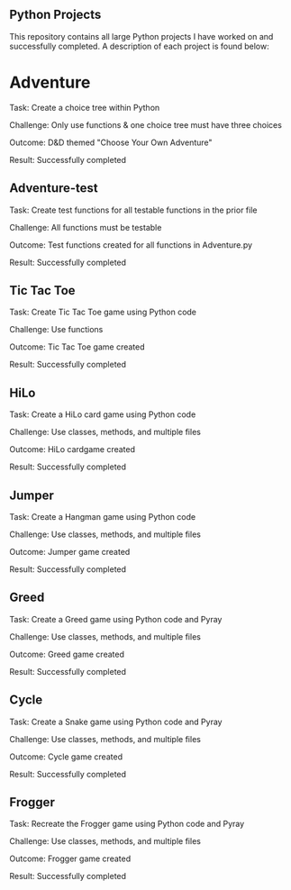 ## Python Projects
This repository contains all large Python projects I have worked on and successfully completed. A description of each project is found below:

# Adventure
Task: Create a choice tree within Python

Challenge: Only use functions & one choice tree must have three choices

Outcome: D&D themed "Choose Your Own Adventure"

Result: Successfully completed

## Adventure-test
Task: Create test functions for all testable functions in the prior file

Challenge: All functions must be testable

Outcome: Test functions created for all functions in Adventure.py

Result: Successfully completed

## Tic Tac Toe
Task: Create Tic Tac Toe game using Python code

Challenge: Use functions

Outcome: Tic Tac Toe game created

Result: Successfully completed

## HiLo
Task: Create a HiLo card game using Python code

Challenge: Use classes, methods, and multiple files

Outcome: HiLo cardgame created

Result: Successfully completed

## Jumper
Task: Create a Hangman game using Python code

Challenge: Use classes, methods, and multiple files

Outcome: Jumper game created

Result: Successfully completed

## Greed
Task: Create a Greed game using Python code and Pyray

Challenge: Use classes, methods, and multiple files

Outcome: Greed game created

Result: Successfully completed

## Cycle
Task: Create a Snake game using Python code and Pyray

Challenge: Use classes, methods, and multiple files

Outcome: Cycle game created

Result: Successfully completed

## Frogger
Task: Recreate the Frogger game using Python code and Pyray

Challenge: Use classes, methods, and multiple files

Outcome: Frogger game created

Result: Successfully completed
